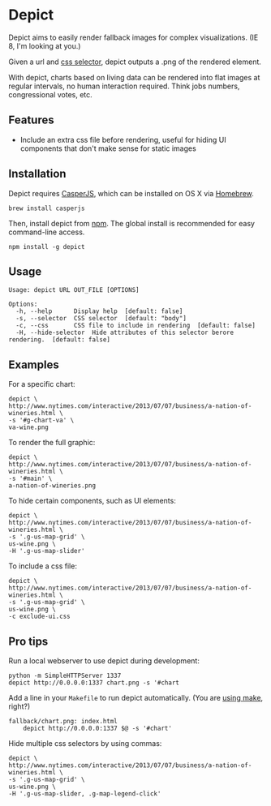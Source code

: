 # Depict

Depict aims to easily render fallback images for complex visualizations. (IE 8, I'm looking at you.)

Given a url and [css selector](http://www.w3.org/TR/selectors/#selectors), depict outputs a .png of the rendered element.

With depict, charts based on living data can be rendered into flat images at regular intervals, no human interaction required. Think jobs numbers, congressional votes, etc.

## Features

- Include an extra css file before rendering, useful for hiding UI components that don't make sense for static images

## Installation

Depict requires [CasperJS](http://docs.casperjs.org/en/latest/installation.html), which can be installed on OS X via [Homebrew](http://brew.sh/).

    brew install casperjs

Then, install depict from [npm](https://npmjs.org/package/depict). The global install is recommended for easy command-line access.

    npm install -g depict

## Usage

    Usage: depict URL OUT_FILE [OPTIONS]

    Options:
      -h, --help      Display help  [default: false]
      -s, --selector  CSS selector  [default: "body"]
      -c, --css       CSS file to include in rendering  [default: false]
      -H, --hide-selector  Hide attributes of this selector berore rendering.  [default: false]

## Examples

For a specific chart:

    depict \
    http://www.nytimes.com/interactive/2013/07/07/business/a-nation-of-wineries.html \
    -s '#g-chart-va' \
    va-wine.png

To render the full graphic:

    depict \
    http://www.nytimes.com/interactive/2013/07/07/business/a-nation-of-wineries.html \
    -s '#main' \
    a-nation-of-wineries.png

To hide certain components, such as UI elements:

    depict \
    http://www.nytimes.com/interactive/2013/07/07/business/a-nation-of-wineries.html \
    -s '.g-us-map-grid' \
    us-wine.png \
    -H '.g-us-map-slider'

To include a css file:

    depict \
    http://www.nytimes.com/interactive/2013/07/07/business/a-nation-of-wineries.html \
    -s '.g-us-map-grid' \
    us-wine.png \
    -c exclude-ui.css

## Pro tips

Run a local webserver to use depict during development:

    python -m SimpleHTTPServer 1337
    depict http://0.0.0.0:1337 chart.png -s '#chart

Add a line in your `Makefile` to run depict automatically. (You are [using make](http://bost.ocks.org/mike/make/), right?)

    fallback/chart.png: index.html
        depict http://0.0.0.0:1337 $@ -s '#chart'

Hide multiple css selectors by using commas:

    depict \
    http://www.nytimes.com/interactive/2013/07/07/business/a-nation-of-wineries.html \
    -s '.g-us-map-grid' \
    us-wine.png \
    -H '.g-us-map-slider, .g-map-legend-click'

